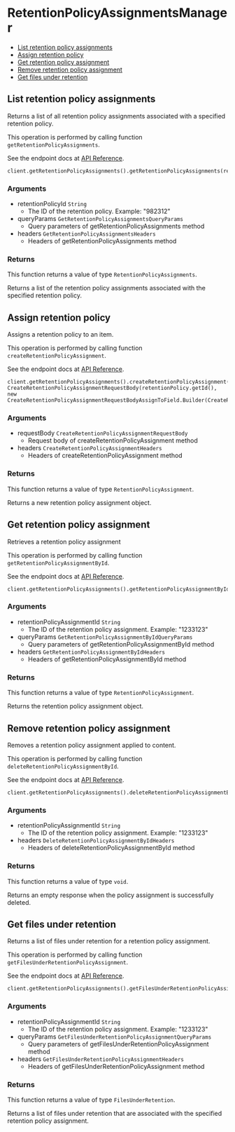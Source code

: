 # RetentionPolicyAssignmentsManager


- [List retention policy assignments](#list-retention-policy-assignments)
- [Assign retention policy](#assign-retention-policy)
- [Get retention policy assignment](#get-retention-policy-assignment)
- [Remove retention policy assignment](#remove-retention-policy-assignment)
- [Get files under retention](#get-files-under-retention)

## List retention policy assignments

Returns a list of all retention policy assignments associated with a specified
retention policy.

This operation is performed by calling function `getRetentionPolicyAssignments`.

See the endpoint docs at
[API Reference](https://developer.box.com/reference/get-retention-policies-id-assignments/).

<!-- sample get_retention_policies_id_assignments -->
```
client.getRetentionPolicyAssignments().getRetentionPolicyAssignments(retentionPolicy.getId())
```

### Arguments

- retentionPolicyId `String`
  - The ID of the retention policy. Example: "982312"
- queryParams `GetRetentionPolicyAssignmentsQueryParams`
  - Query parameters of getRetentionPolicyAssignments method
- headers `GetRetentionPolicyAssignmentsHeaders`
  - Headers of getRetentionPolicyAssignments method


### Returns

This function returns a value of type `RetentionPolicyAssignments`.

Returns a list of the retention policy assignments associated with the
specified retention policy.


## Assign retention policy

Assigns a retention policy to an item.

This operation is performed by calling function `createRetentionPolicyAssignment`.

See the endpoint docs at
[API Reference](https://developer.box.com/reference/post-retention-policy-assignments/).

<!-- sample post_retention_policy_assignments -->
```
client.getRetentionPolicyAssignments().createRetentionPolicyAssignment(new CreateRetentionPolicyAssignmentRequestBody(retentionPolicy.getId(), new CreateRetentionPolicyAssignmentRequestBodyAssignToField.Builder(CreateRetentionPolicyAssignmentRequestBodyAssignToTypeField.FOLDER).id(folder.getId()).build()))
```

### Arguments

- requestBody `CreateRetentionPolicyAssignmentRequestBody`
  - Request body of createRetentionPolicyAssignment method
- headers `CreateRetentionPolicyAssignmentHeaders`
  - Headers of createRetentionPolicyAssignment method


### Returns

This function returns a value of type `RetentionPolicyAssignment`.

Returns a new retention policy assignment object.


## Get retention policy assignment

Retrieves a retention policy assignment

This operation is performed by calling function `getRetentionPolicyAssignmentById`.

See the endpoint docs at
[API Reference](https://developer.box.com/reference/get-retention-policy-assignments-id/).

<!-- sample get_retention_policy_assignments_id -->
```
client.getRetentionPolicyAssignments().getRetentionPolicyAssignmentById(retentionPolicyAssignment.getId())
```

### Arguments

- retentionPolicyAssignmentId `String`
  - The ID of the retention policy assignment. Example: "1233123"
- queryParams `GetRetentionPolicyAssignmentByIdQueryParams`
  - Query parameters of getRetentionPolicyAssignmentById method
- headers `GetRetentionPolicyAssignmentByIdHeaders`
  - Headers of getRetentionPolicyAssignmentById method


### Returns

This function returns a value of type `RetentionPolicyAssignment`.

Returns the retention policy assignment object.


## Remove retention policy assignment

Removes a retention policy assignment
applied to content.

This operation is performed by calling function `deleteRetentionPolicyAssignmentById`.

See the endpoint docs at
[API Reference](https://developer.box.com/reference/delete-retention-policy-assignments-id/).

<!-- sample delete_retention_policy_assignments_id -->
```
client.getRetentionPolicyAssignments().deleteRetentionPolicyAssignmentById(retentionPolicyAssignment.getId())
```

### Arguments

- retentionPolicyAssignmentId `String`
  - The ID of the retention policy assignment. Example: "1233123"
- headers `DeleteRetentionPolicyAssignmentByIdHeaders`
  - Headers of deleteRetentionPolicyAssignmentById method


### Returns

This function returns a value of type `void`.

Returns an empty response when the policy assignment
is successfully deleted.


## Get files under retention

Returns a list of files under retention for a retention policy assignment.

This operation is performed by calling function `getFilesUnderRetentionPolicyAssignment`.

See the endpoint docs at
[API Reference](https://developer.box.com/reference/get-retention-policy-assignments-id-files-under-retention/).

<!-- sample get_retention_policy_assignments_id_files_under_retention -->
```
client.getRetentionPolicyAssignments().getFilesUnderRetentionPolicyAssignment(retentionPolicyAssignment.getId())
```

### Arguments

- retentionPolicyAssignmentId `String`
  - The ID of the retention policy assignment. Example: "1233123"
- queryParams `GetFilesUnderRetentionPolicyAssignmentQueryParams`
  - Query parameters of getFilesUnderRetentionPolicyAssignment method
- headers `GetFilesUnderRetentionPolicyAssignmentHeaders`
  - Headers of getFilesUnderRetentionPolicyAssignment method


### Returns

This function returns a value of type `FilesUnderRetention`.

Returns a list of files under retention that are associated with the
specified retention policy assignment.



